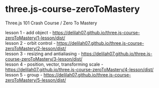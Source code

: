 # three.js-course-zeroToMastery

Three.js 101 Crash Course / Zero To Mastery

lesson 1 - add object - https://delilah07.github.io/three.js-course-zeroToMastery/1-lesson/dist/ \
lesson 2 - orbit control - https://delilah07.github.io/three.js-course-zeroToMastery/2-lesson/dist/ \
lesson 3 - resizing and antialiasing - https://delilah07.github.io/three.js-course-zeroToMastery/3-lesson/dist/ \
lesson 4 - position, vector, transforming scale - https://delilah07.github.io/three.js-course-zeroToMastery/4-lesson/dist/
lesson 5 - group - https://delilah07.github.io/three.js-course-zeroToMastery/5-lesson/dist/
